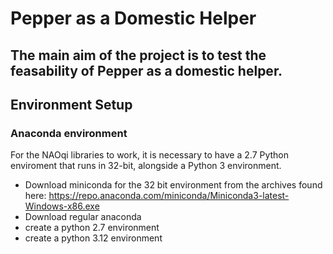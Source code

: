 # Pepper as a Domestic Helper

The main aim of the project is to test the feasability of Pepper as a domestic helper.
---

## Environment Setup
### Anaconda environment
For the NAOqi libraries to work, it is necessary to have a 2.7 Python enviroment that runs in 32-bit, alongside a Python 3 environment.
- Download miniconda for the 32 bit environment from the archives found here: https://repo.anaconda.com/miniconda/Miniconda3-latest-Windows-x86.exe
- Download regular anaconda
- create a python 2.7 environment
- create a python 3.12 environment
